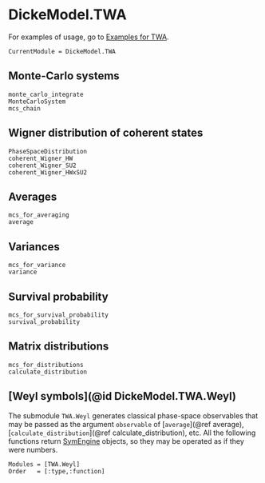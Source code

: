 # DickeModel.TWA
For examples of usage, go to  [Examples for TWA](@ref).
```@meta
CurrentModule = DickeModel.TWA
```
## Monte-Carlo systems
```@docs
monte_carlo_integrate
MonteCarloSystem
mcs_chain
```
## Wigner distribution of coherent states
```@docs
PhaseSpaceDistribution
coherent_Wigner_HW
coherent_Wigner_SU2
coherent_Wigner_HWxSU2
```
## Averages
```@docs
mcs_for_averaging
average
```
## Variances
```@docs
mcs_for_variance
variance
```
## Survival probability
```@docs
mcs_for_survival_probability
survival_probability
```
## Matrix distributions
```@docs
mcs_for_distributions
calculate_distribution
```


## [Weyl symbols](@id DickeModel.TWA.Weyl)
The submodule `TWA.Weyl` generates classical phase-space
observables that may be passed as the argument `observable` of [`average`](@ref average), [`calculate_distribution`](@ref calculate_distribution), etc. All the following functions return [SymEngine](https://juliahub.com/docs/SymEngine) objects,
so they may be operated as if they were numbers. 
```@autodocs
Modules = [TWA.Weyl]
Order   = [:type,:function]
```